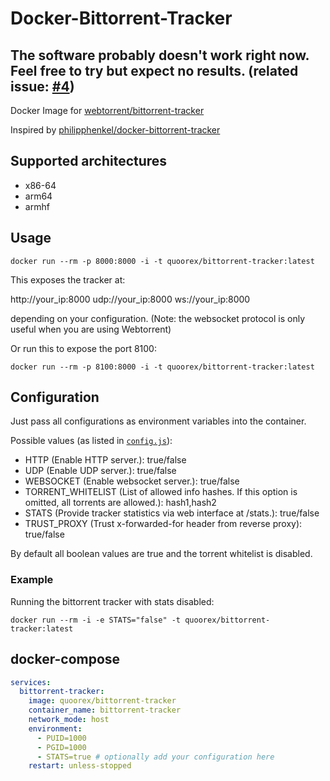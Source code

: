 # Docker-Bittorrent-Tracker

## The software probably doesn't work right now. Feel free to try but expect no results. (related issue: [#4](/../../issues/4))

Docker Image for [webtorrent/bittorrent-tracker](https://github.com/webtorrent/bittorrent-tracker)

Inspired by [philipphenkel/docker-bittorrent-tracker](https://github.com/philipphenkel/docker-bittorrent-tracker)

## Supported architectures

- x86-64
- arm64
- armhf

## Usage

`docker run --rm -p 8000:8000 -i -t quoorex/bittorrent-tracker:latest`

This exposes the tracker at:

http://your_ip:8000
udp://your_ip:8000
ws://your_ip:8000

depending on your configuration.
(Note: the websocket protocol is only useful when you are using Webtorrent)

Or run this to expose the port 8100:

`docker run --rm -p 8100:8000 -i -t quoorex/bittorrent-tracker:latest`

## Configuration

Just pass all configurations as environment variables into the container.

Possible values (as listed in [`config.js`](/config.js)):

- HTTP (Enable HTTP server.): true/false
- UDP (Enable UDP server.): true/false
- WEBSOCKET (Enable websocket server.): true/false
- TORRENT_WHITELIST (List of allowed info hashes. If this option is omitted, all torrents are allowed.): hash1,hash2
- STATS (Provide tracker statistics via web interface at /stats.): true/false
- TRUST_PROXY (Trust x-forwarded-for header from reverse proxy): true/false

By default all boolean values are true and the torrent whitelist is disabled.

### Example

Running the bittorrent tracker with stats disabled:

`docker run --rm -i -e STATS="false" -t quoorex/bittorrent-tracker:latest`

## docker-compose

```yaml
services:
  bittorrent-tracker:
    image: quoorex/bittorrent-tracker
    container_name: bittorrent-tracker
    network_mode: host
    environment:
      - PUID=1000
      - PGID=1000
      - STATS=true # optionally add your configuration here
    restart: unless-stopped
```
